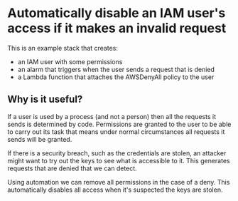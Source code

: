 # Automatically disable an IAM user's access if it makes an invalid request

This is an example stack that creates:
* an IAM user with some permissions
* an alarm that triggers when the user sends a request that is denied
* a Lambda function that attaches the AWSDenyAll policy to the user

## Why is it useful?

If a user is used by a process (and not a person) then all the requests it sends is determined by code. Permissions are granted to the user to be able to carry out its task that means under normal circumstances all requests it sends will be granted.

If there is a security breach, such as the credentials are stolen, an attacker might want to try out the keys to see what is accessible to it. This generates requests that are denied that we can detect.

Using automation we can remove all permissions in the case of a deny. This automatically disables all access when it's suspected the keys are stolen.
